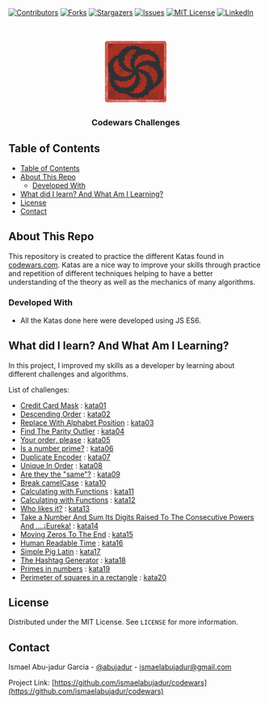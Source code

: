 <!-- PROJECT SHIELDS -->
<!--
*** I'm using markdown "reference style" links for readability.
*** Reference links are enclosed in brackets [ ] instead of parentheses ( ).
*** See the bottom of this document for the declaration of the reference variables
*** for contributors-url, forks-url, etc. This is an optional, concise syntax you may use.
*** https://www.markdownguide.org/basic-syntax/#reference-style-links
-->

[![Contributors][contributors-shield]][contributors-url]
[![Forks][forks-shield]][forks-url]
[![Stargazers][stars-shield]][stars-url]
[![Issues][issues-shield]][issues-url]
[![MIT License][license-shield]][license-url]
[![LinkedIn][linkedin-shield]][linkedin-url]

<!-- PROJECT LOGO -->
<br />
<p align="center">
  <a href="https://github.com/ismaelabujadur/codewars">
    <img src="images/logo.png" alt="Logo" width="128" height="128">
  </a>

  <h3 align="center">Codewars Challenges</h3>
</p>

<!-- TABLE OF CONTENTS -->

## Table of Contents

- [Table of Contents](#table-of-contents)
- [About This Repo](#about-this-repo)
  - [Developed With](#developed-with)
- [What did I learn? And What Am I Learning?](#what-did-i-learn-and-what-am-i-learning)
- [License](#license)
- [Contact](#contact)

<!-- ABOUT THE PROJECT -->

## About This Repo

This repository is created to practice the different Katas found in [codewars.com](https://www.codewars.com/). Katas are a nice way to improve your skills through practice and repetition of different techniques helping to have a better understanding of the theory as well as the mechanics of many algorithms.

### Developed With

- All the Katas done here were developed using JS ES6.

<!-- WHAT DID I LEARN -->
## What did I learn? And What Am I Learning?

In this project, I improved my skills as a developer by learning about different challenges and algorithms.

List of challenges:

- [Credit Card Mask](https://www.codewars.com/kata/5412509bd436bd33920011bc) : [kata01](kata-1.js)
- [Descending Order](https://www.codewars.com/kata/5467e4d82edf8bbf40000155) : [kata02](kata-2.js)
- [Replace With Alphabet Position](https://www.codewars.com/kata/546f922b54af40e1e90001da) : [kata03](kata-3.js)
- [Find The Parity Outlier](https://www.codewars.com/kata/5526fc09a1bbd946250002dc) : [kata04](kata-4.js)
- [Your order, please](https://www.codewars.com/kata/55c45be3b2079eccff00010f) : [kata05](kata-5.js)
- [Is a number prime?](https://www.codewars.com/kata/5262119038c0985a5b00029f) : [kata06](kata-6.js)
- [Duplicate Encoder](https://www.codewars.com/kata/54b42f9314d9229fd6000d9c) : [kata07](kata-7.js)
- [Unique In Order](https://www.codewars.com/kata/54e6533c92449cc251001667) : [kata08](kata-8.js)
- [Are they the "same"?](https://www.codewars.com/kata/550498447451fbbd7600041c) : [kata09](kata-9.js)
- [Break camelCase](https://www.codewars.com/kata/5208f99aee097e6552000148) : [kata10](kata-10.js)
- [Calculating with Functions](https://www.codewars.com/kata/525f3eda17c7cd9f9e000b39) : [kata11](kata-11.js)
- [Calculating with Functions](https://www.codewars.com/kata/526571aae218b8ee490006f4) : [kata12](kata-12.js)
- [Who likes it?](https://www.codewars.com/kata/5266876b8f4bf2da9b000362) : [kata13](kata-13.js)
- [Take a Number And Sum Its Digits Raised To The Consecutive Powers And ....¡Eureka!](https://www.codewars.com/kata/5626b561280a42ecc50000d1) : [kata14](kata-14.js)
- [Moving Zeros To The End](https://www.codewars.com/kata/52597aa56021e91c93000cb0) : [kata15](kata-15.js)
- [Human Readable Time](https://www.codewars.com/kata/52685f7382004e774f0001f7) : [kata16](kata-16.js)
- [Simple Pig Latin](https://www.codewars.com/kata/520b9d2ad5c005041100000f) : [kata17](kata-17.js)
- [The Hashtag Generator](https://www.codewars.com/kata/52449b062fb80683ec000024) : [kata18](kata-18.js)
- [Primes in numbers](https://www.codewars.com/kata/54d512e62a5e54c96200019e) : [kata19](kata-19.js)
- [Perimeter of squares in a rectangle](https://www.codewars.com/kata/559a28007caad2ac4e000083) : [kata20](kata-20.js)

<!-- LICENSE -->

## License

Distributed under the MIT License. See `LICENSE` for more information.

<!-- CONTACT -->

## Contact

Ismael Abu-jadur Garcia - [@abujadur](https://twitter.com/abujadur) - ismaelabujadur@gmail.com

Project Link: [https://github.com/ismaelabujadur/codewars](https://github.com/ismaelabujadur/codewars)

<!-- MARKDOWN LINKS & IMAGES -->

[contributors-shield]: https://img.shields.io/github/contributors/nowrie141/django_library?style=flat-square
[contributors-url]: https://github.com/ismaelabujadur/codewars/graphs/contributors
[forks-shield]: https://img.shields.io/github/forks/nowrie141/django_library.svg?style=flat-square
[forks-url]: https://github.com/ismaelabujadur/codewars/network/members
[stars-shield]: https://img.shields.io/github/stars/nowrie141/django_library.svg?style=flat-square
[stars-url]: https://github.com/ismaelabujadur/codewars/stargazers
[issues-shield]: https://img.shields.io/github/issues/nowrie141/django_library.svg?style=flat-square
[issues-url]: https://github.com/ismaelabujadur/codewars/issues
[license-shield]: https://img.shields.io/github/license/nowrie141/django_library.svg?style=flat-square
[license-url]: https://github.com/ismaelabujadur/codewars/blob/master/LICENSE.txt
[linkedin-shield]: https://img.shields.io/badge/-LinkedIn-black.svg?style=flat-square&logo=linkedin&colorB=555
[linkedin-url]: https://linkedin.com/in/ismael-abu-jadur-garcía-809154a6
